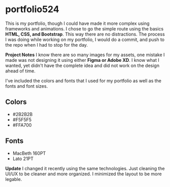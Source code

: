 # portfolio524
This is my portfolio, though I could have made it more complex using frameworks and animations. I chose to go the simple route using the basics **HTML, CSS, and Bootstrap**. This way there are no distractions. The process I was doing while working on my portfolio, I would do a commit, and push to the repo when I had to stop for the day. 

**Project Notes**
I know there are so many images for my assets, one mistake I made was not designing it using either **Figma or Adobe XD**. I know what I wanted, yet didn't have the complete idea and did not work on the design ahead of time.

I've included the colors and fonts that I used for my portfolio as well as the fonts and font sizes.

## Colors
- #2B2B2B
- #F5F5F5
- #FFA700

## Fonts
- MacBeth 160PT
- Lato 21PT

**Update**
I changed it recently using the same technologies. Just cleaning the UI/UX to be cleaner and more organized. I minimized the layout to be more legable.
